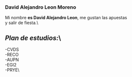 ### **David Alejandro Leon Moreno**
Mi nombre **es David Alejandro Leon**, me gustan las apuestas\
y salir de fiesta.\
## *Plan de estudios:*\
-CVDS\
-RECO\
-AUPN\
-EGI2\
-PRYE\

